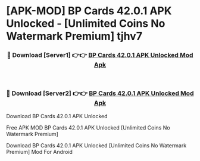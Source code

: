 # [APK-MOD] BP Cards 42.0.1 APK Unlocked - [Unlimited Coins No Watermark Premium] tjhv7



<div align="center">
<h3>🔴 Download [Server1] 👉👉 <a href="https://momento.my/?title=BP_Cards_42.0.1_APK_Unlocked">BP Cards 42.0.1 APK Unlocked Mod Apk</a></h3><br>

<h3>🔴 Download [Server2] 👉👉 <a href="https://momento.my/?title=BP_Cards_42.0.1_APK_Unlocked">BP Cards 42.0.1 APK Unlocked Mod Apk</a></h3>
</div>



Download BP Cards 42.0.1 APK Unlocked 

Free APK MOD BP Cards 42.0.1 APK Unlocked [Unlimited Coins No Watermark Premium]

Download BP Cards 42.0.1 APK Unlocked [Unlimited Coins No Watermark Premium] Mod For Android
